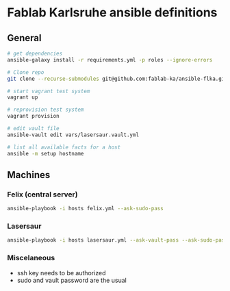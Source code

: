 # Fablab Karlsruhe ansible definitions

## General

```` bash
# get dependencies
ansible-galaxy install -r requirements.yml -p roles --ignore-errors

# Clone repo
git clone --recurse-submodules git@github.com:fablab-ka/ansible-flka.git

# start vagrant test system
vagrant up

# reprovision test system
vagrant provision

# edit vault file
ansible-vault edit vars/lasersaur.vault.yml

# list all available facts for a host
ansible -m setup hostname
````

## Machines

### Felix (central server)

```` bash
ansible-playbook -i hosts felix.yml --ask-sudo-pass
````

### Lasersaur
```` bash
ansible-playbook -i hosts lasersaur.yml --ask-vault-pass --ask-sudo-pass
````

### Miscelaneous

* ssh key needs to be authorized
* sudo and vault password are the usual
